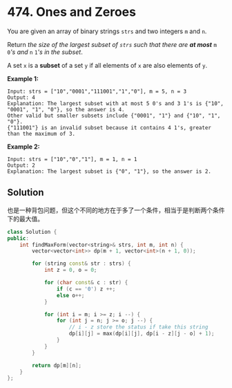 # 474. Ones and Zeroes

You are given an array of binary strings `strs` and two integers `m` and `n`.

Return *the size of the largest subset of `strs` such that there are **at most*** `m` `0`*'s and* `n` `1`*'s in the subset*.

A set `x` is a **subset** of a set `y` if all elements of `x` are also elements of `y`.

 

**Example 1:**

```
Input: strs = ["10","0001","111001","1","0"], m = 5, n = 3
Output: 4
Explanation: The largest subset with at most 5 0's and 3 1's is {"10", "0001", "1", "0"}, so the answer is 4.
Other valid but smaller subsets include {"0001", "1"} and {"10", "1", "0"}.
{"111001"} is an invalid subset because it contains 4 1's, greater than the maximum of 3.
```

**Example 2:**

```
Input: strs = ["10","0","1"], m = 1, n = 1
Output: 2
Explanation: The largest subset is {"0", "1"}, so the answer is 2.
```

## Solution

也是一种背包问题，但这个不同的地方在于多了一个条件，相当于是判断两个条件下的最大值。

```c++
class Solution {
public:
    int findMaxForm(vector<string>& strs, int m, int n) {
        vector<vector<int>> dp(m + 1, vector<int>(n + 1, 0));

        for (string const& str : strs) {
            int z = 0, o = 0;

            for (char const& c : str) {
                if (c == '0') z ++;
                else o++;
            }

            for (int i = m; i >= z; i --) {
                for (int j = n; j >= o; j --) {
                    // i - z store the status if take this string
                    dp[i][j] = max(dp[i][j], dp[i - z][j - o] + 1);
                }
            }
        }

        return dp[m][n];
    }
};
```
